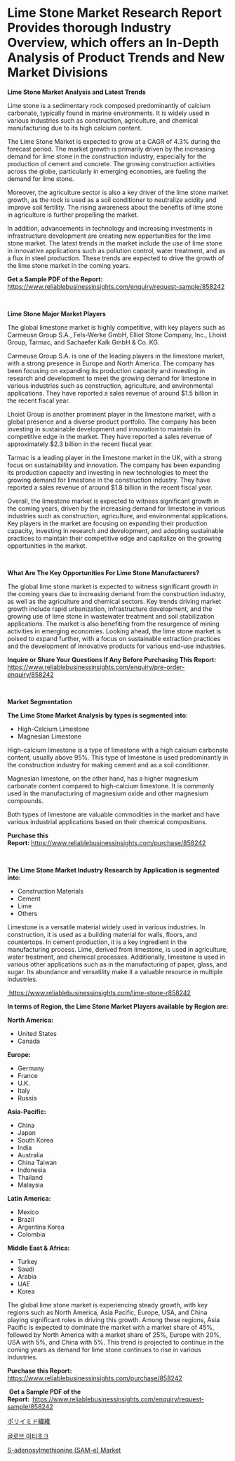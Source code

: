 <p><h1>Lime Stone Market Research Report Provides thorough Industry Overview, which offers an In-Depth Analysis of Product Trends and New Market Divisions</h1></p><p><strong>Lime Stone Market Analysis and Latest Trends</strong></p>
<p><p>Lime stone is a sedimentary rock composed predominantly of calcium carbonate, typically found in marine environments. It is widely used in various industries such as construction, agriculture, and chemical manufacturing due to its high calcium content.</p><p>The Lime Stone Market is expected to grow at a CAGR of 4.3% during the forecast period. The market growth is primarily driven by the increasing demand for lime stone in the construction industry, especially for the production of cement and concrete. The growing construction activities across the globe, particularly in emerging economies, are fueling the demand for lime stone.</p><p>Moreover, the agriculture sector is also a key driver of the lime stone market growth, as the rock is used as a soil conditioner to neutralize acidity and improve soil fertility. The rising awareness about the benefits of lime stone in agriculture is further propelling the market.</p><p>In addition, advancements in technology and increasing investments in infrastructure development are creating new opportunities for the lime stone market. The latest trends in the market include the use of lime stone in innovative applications such as pollution control, water treatment, and as a flux in steel production. These trends are expected to drive the growth of the lime stone market in the coming years.</p></p>
<p><strong>Get a Sample PDF of the Report:&nbsp;</strong> <a href="https://www.reliablebusinessinsights.com/enquiry/request-sample/858242">https://www.reliablebusinessinsights.com/enquiry/request-sample/858242</a></p>
<p>&nbsp;</p>
<p><strong>Lime Stone Major Market Players</strong></p>
<p><p>The global limestone market is highly competitive, with key players such as Carmeuse Group S.A., Fels-Werke GmbH, Elliot Stone Company, Inc., Lhoist Group, Tarmac, and Sachaefer Kalk GmbH & Co. KG. </p><p>Carmeuse Group S.A. is one of the leading players in the limestone market, with a strong presence in Europe and North America. The company has been focusing on expanding its production capacity and investing in research and development to meet the growing demand for limestone in various industries such as construction, agriculture, and environmental applications. They have reported a sales revenue of around $1.5 billion in the recent fiscal year.</p><p>Lhoist Group is another prominent player in the limestone market, with a global presence and a diverse product portfolio. The company has been investing in sustainable development and innovation to maintain its competitive edge in the market. They have reported a sales revenue of approximately $2.3 billion in the recent fiscal year.</p><p>Tarmac is a leading player in the limestone market in the UK, with a strong focus on sustainability and innovation. The company has been expanding its production capacity and investing in new technologies to meet the growing demand for limestone in the construction industry. They have reported a sales revenue of around $1.8 billion in the recent fiscal year.</p><p>Overall, the limestone market is expected to witness significant growth in the coming years, driven by the increasing demand for limestone in various industries such as construction, agriculture, and environmental applications. Key players in the market are focusing on expanding their production capacity, investing in research and development, and adopting sustainable practices to maintain their competitive edge and capitalize on the growing opportunities in the market.</p></p>
<p>&nbsp;</p>
<p><strong>What Are The Key Opportunities For Lime Stone Manufacturers?</strong></p>
<p><p>The global lime stone market is expected to witness significant growth in the coming years due to increasing demand from the construction industry, as well as the agriculture and chemical sectors. Key trends driving market growth include rapid urbanization, infrastructure development, and the growing use of lime stone in wastewater treatment and soil stabilization applications. The market is also benefiting from the resurgence of mining activities in emerging economies. Looking ahead, the lime stone market is poised to expand further, with a focus on sustainable extraction practices and the development of innovative products for various end-use industries.</p></p>
<p><strong>Inquire or Share Your Questions If Any Before Purchasing This Report:</strong> <a href="https://www.reliablebusinessinsights.com/enquiry/pre-order-enquiry/858242">https://www.reliablebusinessinsights.com/enquiry/pre-order-enquiry/858242</a></p>
<p>&nbsp;</p>
<p><strong>Market Segmentation</strong></p>
<p><strong>The Lime Stone Market Analysis by types is segmented into:</strong></p>
<p><ul><li>High-Calcium Limestone</li><li>Magnesian Limestone</li></ul></p>
<p><p>High-calcium limestone is a type of limestone with a high calcium carbonate content, usually above 95%. This type of limestone is used predominantly in the construction industry for making cement and as a soil conditioner. </p><p>Magnesian limestone, on the other hand, has a higher magnesium carbonate content compared to high-calcium limestone. It is commonly used in the manufacturing of magnesium oxide and other magnesium compounds. </p><p>Both types of limestone are valuable commodities in the market and have various industrial applications based on their chemical compositions.</p></p>
<p><strong>Purchase this Report:&nbsp;</strong><a href="https://www.reliablebusinessinsights.com/purchase/858242">https://www.reliablebusinessinsights.com/purchase/858242</a></p>
<p>&nbsp;</p>
<p><strong>The Lime Stone Market Industry Research by Application is segmented into:</strong></p>
<p><ul><li>Construction Materials</li><li>Cement</li><li>Lime</li><li>Others</li></ul></p>
<p><p>Limestone is a versatile material widely used in various industries. In construction, it is used as a building material for walls, floors, and countertops. In cement production, it is a key ingredient in the manufacturing process. Lime, derived from limestone, is used in agriculture, water treatment, and chemical processes. Additionally, limestone is used in various other applications such as in the manufacturing of paper, glass, and sugar. Its abundance and versatility make it a valuable resource in multiple industries.</p></p>
<p><a href="https://www.reliablebusinessinsights.com/lime-stone-r858242">&nbsp;https://www.reliablebusinessinsights.com/lime-stone-r858242</a></p>
<p><strong>In terms of Region, the Lime Stone Market Players available by Region are:</strong></p>
<p>
    <p> <strong> North America: </strong>
        <ul>
            <li>United States</li>
            <li>Canada</li>
        </ul>
        </p> 
    <p> <strong> Europe: </strong>
        <ul>
            <li>Germany</li>
            <li>France</li>
            <li>U.K.</li>
            <li>Italy</li>
            <li>Russia</li>
        </ul>
        </p> 
    <p> <strong> Asia-Pacific: </strong>
        <ul>
            <li>China</li>
            <li>Japan</li>
            <li>South Korea</li>
            <li>India</li>
            <li>Australia</li>
            <li>China Taiwan</li>
            <li>Indonesia</li>
            <li>Thailand</li>
            <li>Malaysia</li>
        </ul>
        </p> 
    <p> <strong> Latin America: </strong>
        <ul>
            <li>Mexico</li>
            <li>Brazil</li>
            <li>Argentina Korea</li>
            <li>Colombia</li>
        </ul>
        </p> 
    <p> <strong> Middle East & Africa: </strong>
        <ul>
            <li>Turkey</li>
            <li>Saudi</li>
            <li>Arabia</li>
            <li>UAE</li>
            <li>Korea</li>
        </ul>
    </p>
    </p>
<p><p>The global lime stone market is experiencing steady growth, with key regions such as North America, Asia Pacific, Europe, USA, and China playing significant roles in driving this growth. Among these regions, Asia Pacific is expected to dominate the market with a market share of 45%, followed by North America with a market share of 25%, Europe with 20%, USA with 5%, and China with 5%. This trend is projected to continue in the coming years as demand for lime stone continues to rise in various industries.</p></p>
<p><strong>Purchase this Report: </strong><a href="https://www.reliablebusinessinsights.com/purchase/858242">https://www.reliablebusinessinsights.com/purchase/858242</a></p>
<p>&nbsp;<strong>Get a Sample PDF of the Report:&nbsp;&nbsp;</strong><a href="https://www.reliablebusinessinsights.com/enquiry/request-sample/858242">https://www.reliablebusinessinsights.com/enquiry/request-sample/858242</a></p>
<p><strong></strong></p>
<p><p><a href="https://github.com/ksxzwxabcuynh011/Market-Research-Report-List-3/blob/main/14002841209.md">ポリイミド繊維</a></p><p><a href="https://github.com/JosefaRice/Market-Research-Report-List-2/blob/main/69063085026.md">글로브 아티초크</a></p><p><a href="https://github.com/abdulKoss1914/Market-Research-Report-List-1/blob/main/s-adenosylmethionine-sam-e-market.md">S-adenosylmethionine (SAM-e) Market</a></p></p>